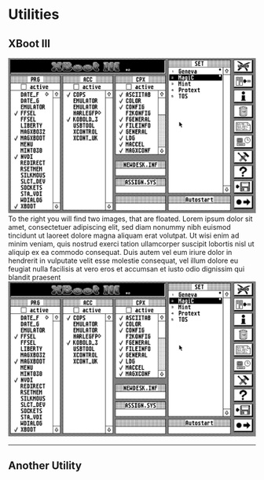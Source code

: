 Utilities
===========
XBoot III
--------

![](images/XBoot/XbootIII.png)
To the right you will find two images, that are floated. Lorem ipsum dolor sit amet, consectetuer adipiscing elit, sed diam nonummy nibh euismod tincidunt ut laoreet dolore magna aliquam erat volutpat. Ut wisi enim ad minim veniam, quis nostrud exerci tation ullamcorper suscipit lobortis nisl ut aliquip ex ea commodo consequat. Duis autem vel eum iriure dolor in hendrerit in vulputate velit esse molestie consequat, vel illum dolore eu feugiat nulla facilisis at vero eros et accumsan et iusto odio dignissim qui blandit praesent 
![](images/XBoot/XbootIII.png)

- - - -

Another Utility
--------
